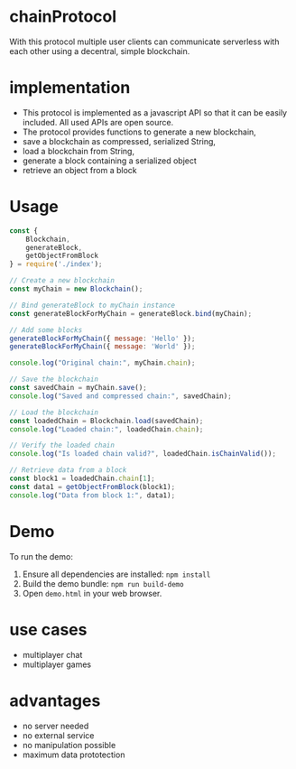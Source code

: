 # chainProtocol
With this protocol multiple user clients can communicate serverless with each other using a decentral, simple blockchain. 

# implementation
- This protocol is implemented as a javascript API so that it can be easily included. All used APIs are open source.
- The protocol provides functions to generate a new blockchain,
- save a blockchain as compressed, serialized String,
- load a blockchain from String,
- generate a block containing a serialized object
- retrieve an object from a block

# Usage
```javascript
const {
    Blockchain,
    generateBlock,
    getObjectFromBlock
} = require('./index');

// Create a new blockchain
const myChain = new Blockchain();

// Bind generateBlock to myChain instance
const generateBlockForMyChain = generateBlock.bind(myChain);

// Add some blocks
generateBlockForMyChain({ message: 'Hello' });
generateBlockForMyChain({ message: 'World' });

console.log("Original chain:", myChain.chain);

// Save the blockchain
const savedChain = myChain.save();
console.log("Saved and compressed chain:", savedChain);

// Load the blockchain
const loadedChain = Blockchain.load(savedChain);
console.log("Loaded chain:", loadedChain.chain);

// Verify the loaded chain
console.log("Is loaded chain valid?", loadedChain.isChainValid());

// Retrieve data from a block
const block1 = loadedChain.chain[1];
const data1 = getObjectFromBlock(block1);
console.log("Data from block 1:", data1);
```

# Demo
To run the demo:
1. Ensure all dependencies are installed: `npm install`
2. Build the demo bundle: `npm run build-demo`
3. Open `demo.html` in your web browser.

# use cases
- multiplayer chat
- multiplayer games

# advantages
- no server needed
- no external service
- no manipulation possible
- maximum data prototection
